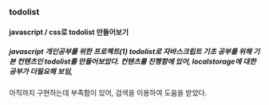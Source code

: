### todolist

#### javascript / css로 todolist 만들어보기

##### javascript 개인공부를 위한 프로젝트(1) todolist로 자바스크립트 기초 공부를 위해 기본 컨텐츠인 todolist를 만들어보았다. 컨텐츠를 진행함에 있어, localstorage에 대한 공부가 더필요해 보임,
아직까지 구현하는데 부족함이 있어, 검색을 이용하여 도움을 받았다.
